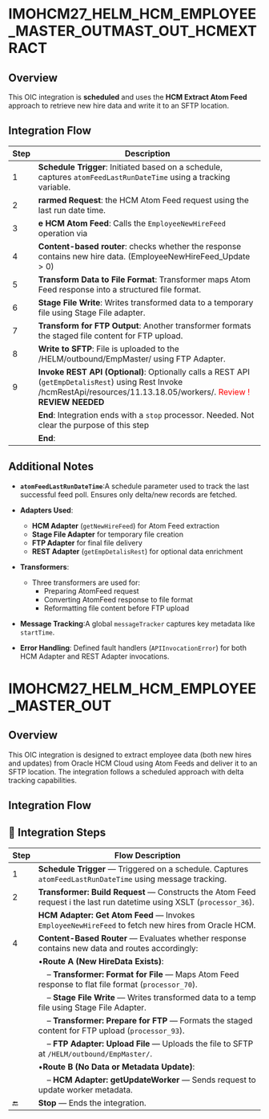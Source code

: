 # IMOHCM27_HELM_HCM_EMPLOYEE_MASTER_OUTMAST_OUT_HCMEXTRACT
## Overview
This OIC integration is **scheduled** and uses the **HCM Extract Atom Feed** approach to retrieve new hire data and write it to an SFTP location.

## Integration Flow
| Step  | Description                                                                                                                                        |
| ----- | -------------------------------------------------------------------------------------------------------------------------------------------------- |
| 1 | **Schedule Trigger**: Initiated based on a schedule, captures `atomFeedLastRunDateTime` using a tracking variable.       |
| 2 | **rarmed Request**: the HCM Atom Feed request using the last run date time.                       |
| 3 | **e HCM Atom Feed**: Calls the `EmployeeNewHireFeed` operation via                     |
| 4 | **Content-based router**: checks whether the response contains new hire data. (EmployeeNewHireFeed_Update > 0)                        |
| 5 | **Transform Data to File Format**: Transformer maps Atom Feed response into a structured file format.                     |
| 6 | **Stage File Write**: Writes transformed data to a temporary file using Stage File adapter.                               |
| 7 | **Transform for FTP Output**: Another transformer formats the staged file content for FTP upload.                         |
| 8 | **Write to SFTP**: File is uploaded to the /HELM/outbound/EmpMaster/ using FTP Adapter.                                  |
| 9 | **Invoke REST API (Optional)**: Optionally calls a REST API (`getEmpDetalisRest`) using Rest Invoke /hcmRestApi/resources/11.13.18.05/workers/.  <font color='red'>Review !</font> **REVIEW NEEDED**
|    | **End**: Integration ends with a `stop` processor.   Needed. Not clear the purpose of this step</font>
|    | **End**:                                                                                      |

## Additional Notes

- **`atomFeedLastRunDateTime`**:A schedule parameter used to track the last successful feed poll. Ensures only delta/new records are fetched.
- **Adapters Used**:

  - **HCM Adapter** (`getNewHireFeed`) for Atom Feed extraction
  - **Stage File Adapter** for temporary file creation
  - **FTP Adapter** for final file delivery
  - **REST Adapter** (`getEmpDetalisRest`) for optional data enrichment
- **Transformers**:
  - Three transformers are used for:
    - Preparing AtomFeed request
    - Converting AtomFeed response to file format
    - Reformatting file content before FTP upload
- **Message Tracking**:A global `messageTracker` captures key metadata like `startTime`.
- **Error Handling**:
  Defined fault handlers (`APIInvocationError`) for both HCM Adapter and REST Adapter invocations.

# IMOHCM27_HELM_HCM_EMPLOYEE_MASTER_OUT
## Overview
This OIC integration is designed to extract employee data (both new hires and updates) from Oracle HCM Cloud using Atom Feeds and deliver it to an SFTP location. The integration follows a scheduled approach with delta tracking capabilities.

##  Integration Flow

## 🧭 Integration Steps

| Step  | Flow Description                              |
| ----- | -------------------------------------------------------------------------------------------------- |
| 1 | **Schedule Trigger** — Triggered on a schedule. Captures `atomFeedLastRunDateTime` using message tracking.  |
| 2 | **Transformer: Build Request** — Constructs the Atom Feed request i the last run datetime using XSLT (`processor_36`).           |
|  | **HCM Adapter: Get Atom Feed** — Invokes `EmployeeNewHireFeed` to fetch new hires from Oracle HCM.      |
| 4 | **Content-Based Router** — Evaluates whether response contains new data and routes accordingly:                                       |
|       |  •**Route A (New HireData Exists)**:                                                                                   |
|       | &nbsp;&nbsp;&nbsp;&nbsp;– **Transformer: Format for File** — Maps Atom Feed response to flat file format (`processor_70`).         |
|       | &nbsp;&nbsp;&nbsp;&nbsp;– **Stage File Write** — Writes transformed data to a temp file using Stage File Adapter.  |
|       | &nbsp;&nbsp;&nbsp;&nbsp;– **Transformer: Prepare for FTP** — Formats the staged content for FTP upload (`processor_93`).           |
|       | &nbsp;&nbsp;&nbsp;&nbsp;– **FTP Adapter: Upload File** — Uploads the file to SFTP at `/HELM/outbound/EmpMaster/`.                  |
|       | •**Route B (No Data or Metadata Update)**:                 | &nbsp;&nbsp;&nbsp;&nbsp;– **Transformer: Prepare Request** — Constructs request to `getUpdateWorker` endpoint (`processor_177`). |
|       | &nbsp;&nbsp;&nbsp;&nbsp;– **HCM Adapter: getUpdateWorker** — Sends request to update worker metadata.                  |  **REST Adapter (Optional)** — Optionally calls REST API `getEmpDetalisRest` to fetch more worker info. (**Review if needed**) |
| 🔚    |  **Stop** — Ends the integration.                                                            |
<!--stackedit_data:
eyJoaXN0b3J5IjpbMTc4MjgzOTUxMiwxMjYxMDUwMTA0LDEzMj
U0Nzk5MCwxODE1NjE2MTQ5LC0xMDg5NjQ1NTgzLDg2NzUzNDk4
NiwxMjU1MDY0MTI0LDEzNDcxMzY5NDUsLTExNjMwMTcxMzcsMz
YwMDgzNDQyLC0xMDc4MjYwNzA1LDE0MTUzNDg4MTUsLTExMTQ4
NzY2NTEsLTgyNzk0NTY4NiwtNjIyMTQ0NzExXX0=
-->